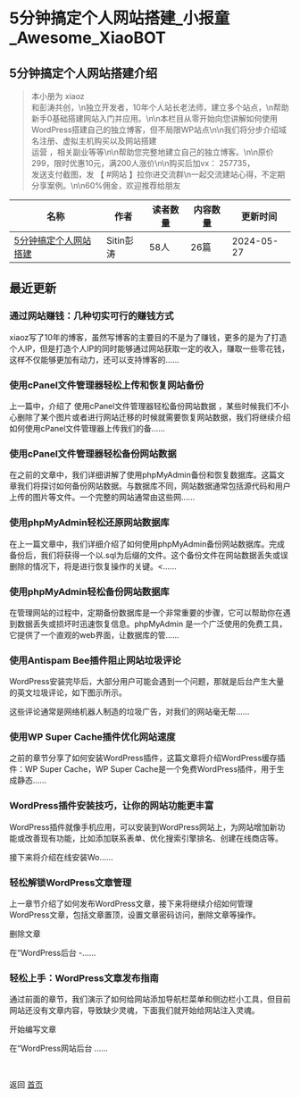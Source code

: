 # 5分钟搞定个人网站搭建_小报童_Awesome_XiaoBOT

## 5分钟搞定个人网站搭建介绍
> 本小册为 xiaoz  
和彭涛共创，\n独立开发者，10年个人站长老法师，建立多个站点，\n帮助新手0基础搭建网站入门并应用。\n\n本栏目从零开始向您讲解如何使用WordPress搭建自己的独立博客，但不局限WP站点\n\n我们将分步介绍域名注册、虚拟主机购买以及网站搭建  
运营 ，相关副业等等\n\n帮助您完整地建立自己的独立博客。\n\n原价299，限时优惠10元，满200人涨价\n\n购买后加vx： 257735，  
发送支付截图，发 【 #网站 】拉你进交流群\n一起交流建站心得，不定期分享案例。\n\n60%佣金，欢迎推荐给朋友  
  


|名称|作者|读者数量|内容数量|更新时间|
|---|---|---|---|---|
|[5分钟搞定个人网站搭建](https://xiaobot.net/p/site?refer=9c3f1c95-a052-465a-9902-f6d75080262a)|Sitin彭涛|58人|26篇|2024-05-27|

## 最近更新
### 通过网站赚钱：几种切实可行的赚钱方式

xiaoz写了10年的博客，虽然写博客的主要目的不是为了赚钱，更多的是为了打造个人IP，但是打造个人IP的同时能够通过网站获取一定的收入，赚取一些零花钱，这样不仅能够更加有动力，还可以支持博客的......

### 使用cPanel文件管理器轻松上传和恢复网站备份

上一篇中，介绍了 使用cPanel文件管理器轻松备份网站数据
，某些时候我们不小心删除了某个图片或者进行网站迁移的时候就需要恢复网站数据，我们将继续介绍如何使用cPanel文件管理器上传我们的备......

### 使用cPanel文件管理器轻松备份网站数据

在之前的文章中，我们详细讲解了使用phpMyAdmin备份和恢复数据库。这篇文章我们将探讨如何备份网站数据。与数据库不同，网站数据通常包括源代码和用户上传的图片等文件。一个完整的网站通常由这些网......

### 使用phpMyAdmin轻松还原网站数据库

在上一篇文章中，我们详细介绍了如何使用phpMyAdmin备份网站数据库。完成备份后，我们将获得一个以.sql为后缀的文件。这个备份文件在网站数据丢失或误删除的情况下，将是进行恢复操作的关键。<......

### 使用phpMyAdmin轻松备份网站数据库

在管理网站的过程中，定期备份数据库是一个非常重要的步骤，它可以帮助你在遇到数据丢失或损坏时迅速恢复信息。phpMyAdmin
是一个广泛使用的免费工具，它提供了一个直观的web界面，让数据库的管......

### 使用Antispam Bee插件阻止网站垃圾评论

WordPress安装完毕后，大部分用户可能会遇到一个问题，那就是后台产生大量的英文垃圾评论，如下图示所示。

这些评论通常是网络机器人制造的垃圾广告，对我们的网站毫无帮......

### 使用WP Super Cache插件优化网站速度

之前的章节分享了如何安装WordPress插件，这篇文章将介绍WordPress缓存插件：WP Super Cache，WP Super
Cache是一个免费WordPress插件，用于生成静态......

### WordPress插件安装技巧，让你的网站功能更丰富

WordPress插件就像手机应用，可以安装到WordPress网站上，为网站增加新功能或改善现有功能，比如添加联系表单、优化搜索引擎排名、创建在线商店等。

接下来将介绍在线安装Wo......

### 轻松解锁WordPress文章管理

上一章节介绍了如何发布WordPress文章，接下来将继续介绍如何管理WordPress文章，包括文章置顶，设置文章密码访问，删除文章等操作。

删除文章

在“WordPress后台 -......

### 轻松上手：WordPress文章发布指南

通过前面的章节，我们演示了如何给网站添加导航栏菜单和侧边栏小工具，但目前网站还没有文章内容，导致缺少灵魂，下面我们就开始给网站注入灵魂。

开始编写文章

在“WordPress网站后台 ......


<a href="https://github.com/Reno9527/awesome-xiaobot" style="color: white; text-decoration: none;">awesome-xiaobot</a>

返回 [首页](../README.md)
